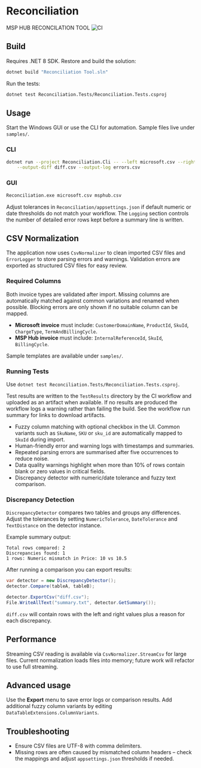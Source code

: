 # Reconciliation
MSP HUB RECONCILATION TOOL ![CI](https://github.com/atlas/unknown/actions/workflows/dotnet.yml/badge.svg)

## Build
Requires .NET 8 SDK. Restore and build the solution:

```bash
dotnet build "Reconciliation Tool.sln"
```

Run the tests:

```bash
dotnet test Reconciliation.Tests/Reconciliation.Tests.csproj
```

## Usage
Start the Windows GUI or use the CLI for automation. Sample files live under `samples/`.

### CLI
```bash
dotnet run --project Reconciliation.Cli -- --left microsoft.csv --right msphub.csv \
    --output-diff diff.csv --output-log errors.csv
```

### GUI
```bash
Reconciliation.exe microsoft.csv msphub.csv
```

Adjust tolerances in `Reconciliation/appsettings.json` if default numeric or date thresholds do not match your workflow. The `Logging` section controls the number of detailed error rows kept before a summary line is written.

## CSV Normalization
The application now uses `CsvNormalizer` to clean imported CSV files and `ErrorLogger` to store parsing errors and warnings. Validation errors are exported as structured CSV files for easy review.

### Required Columns
Both invoice types are validated after import. Missing columns are automatically
matched against common variations and renamed when possible. Blocking errors are
only shown if no suitable column can be mapped.

- **Microsoft invoice** must include: `CustomerDomainName`, `ProductId`, `SkuId`, `ChargeType`, `TermAndBillingCycle`.
- **MSP Hub invoice** must include: `InternalReferenceId`, `SkuId`, `BillingCycle`.

Sample templates are available under `samples/`.

### Running Tests
Use `dotnet test Reconciliation.Tests/Reconciliation.Tests.csproj`.

Test results are written to the `TestResults` directory by the CI workflow and
uploaded as an artifact when available. If no results are produced the workflow
logs a warning rather than failing the build.
See the workflow run summary for links to download artifacts.

- Fuzzy column matching with optional checkbox in the UI. Common variants such
  as `SkuName`, `SKU` or `sku_id` are automatically mapped to `SkuId` during
  import.
- Human-friendly error and warning logs with timestamps and summaries.
- Repeated parsing errors are summarised after five occurrences to reduce noise.
- Data quality warnings highlight when more than 10% of rows contain blank or zero values in critical fields.
- Discrepancy detector with numeric/date tolerance and fuzzy text comparison.

### Discrepancy Detection
`DiscrepancyDetector` compares two tables and groups any differences. Adjust the
tolerances by setting `NumericTolerance`, `DateTolerance` and `TextDistance` on
the detector instance.

Example summary output:

```
Total rows compared: 2
Discrepancies found: 1
1 rows: Numeric mismatch in Price: 10 vs 10.5
```

After running a comparison you can export results:

```csharp
var detector = new DiscrepancyDetector();
detector.Compare(tableA, tableB);

detector.ExportCsv("diff.csv");
File.WriteAllText("summary.txt", detector.GetSummary());
```

`diff.csv` will contain rows with the left and right values plus a reason for
each discrepancy.
## Performance
Streaming CSV reading is available via `CsvNormalizer.StreamCsv` for large files. Current normalization loads files into memory; future work will refactor to use full streaming.


## Advanced usage
Use the **Export** menu to save error logs or comparison results. Add additional fuzzy column variants by editing `DataTableExtensions.ColumnVariants`.

## Troubleshooting
- Ensure CSV files are UTF-8 with comma delimiters.
- Missing rows are often caused by mismatched column headers – check the mappings and adjust `appsettings.json` thresholds if needed.
